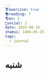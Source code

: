 ```yaml
---
🏋️exercise: true
📚reading: 7
🌎en: 2
📱social: 2
date: 2025-08-16
shamsi: 1404-05-25
tags:
  - journal
---
```

# شنبه

